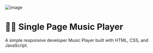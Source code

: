 
![image](https://github.com/user-attachments/assets/8242bda5-0973-46be-b293-6872f823455a)


# 🧑‍💻 Single Page Music Player

A simple responsive developer Music Player built with HTML, CSS, and JavaScript.


